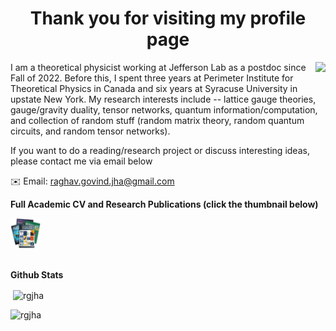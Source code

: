 ### 
<h1 align="center"> Thank you for visiting my profile page </h1>  
<a href="https://komarev.com/ghpvc/?username=rgjha"><img align="right" src="https://komarev.com/ghpvc/?username=rgjha&color=orange" /></a>

I am a theoretical physicist working at Jefferson Lab as a postdoc since Fall of 2022. Before this, I spent three 
years at Perimeter Institute for Theoretical Physics in Canada and six years at Syracuse University in upstate New York. 
My research interests include --  lattice gauge theories, gauge/gravity duality, tensor networks, quantum
information/computation, and collection of random stuff (random matrix theory, 
random quantum circuits, and random tensor networks). 

If you want to do a reading/research project or discuss interesting ideas, please contact me via email below

✉️  Email: [raghav.govind.jha@gmail.com](mailto:rgjha1989@gmail.com)
  
<summary><b> Full Academic CV and Research Publications (click the thumbnail below) </b></summary>
 
<a href="https://rgjha.github.io/raghav_jha_cv.pdf" target="_blank" rel="noreferrer"><img src="https://github.com/rgjha/rgjha.github.io/blob/master/gallery/image1.png" width="48" height="48" /></a></p>

 </br> 
 
 <summary><b>Github Stats</b></summary>
 <p>&nbsp;<img align="center" src="https://github-readme-stats.vercel.app/api?username=rgjha&show_icons=true&locale=en&theme=algolia" alt="rgjha" /></p>

<p><img align="left" src="https://github-readme-stats.vercel.app/api/top-langs?username=rgjha&show_icons=true&theme=algolia&locale=en&layout=compact" alt="rgjha" /></p>  
